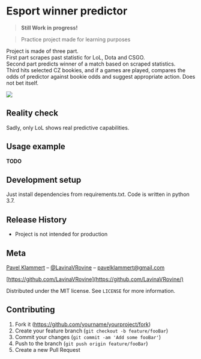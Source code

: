 # Esport winner predictor
> **Still Work in progress!**

> Practice project made for learning purposes



Project is made of three part. <br> 
First part scrapes past statistic for LoL, Dota and CSGO. <br>
Second part predicts winner of a match based on scraped statistics.<br>
Third hits selected CZ bookies, and if a games are played, compares the odds of 
predictor against bookie odds and suggest appropriate action. Does not bet itself.


![](header.png)

## Reality check
Sadly, only LoL shows real predictive capabilities.

## Usage example

**TODO**

## Development setup

Just install dependencies from requirements.txt. Code is written in python 3.7.

## Release History

 * Project is not intended for production

## Meta

[Pavel Klammert](http://www.klammert.cz) – [@LavinaVRovine](https://twitter.com/lavinavrovine) – pavelklammert@gmail.com

[https://github.com/LavinaVRovine](https://github.com/LavinaVRovine/)

Distributed under the MIT license. See ``LICENSE`` for more information.



## Contributing

1. Fork it (<https://github.com/yourname/yourproject/fork>)
2. Create your feature branch (`git checkout -b feature/fooBar`)
3. Commit your changes (`git commit -am 'Add some fooBar'`)
4. Push to the branch (`git push origin feature/fooBar`)
5. Create a new Pull Request

<!-- Markdown link & img dfn's -->
[npm-image]: https://img.shields.io/npm/v/datadog-metrics.svg?style=flat-square
[npm-url]: https://npmjs.org/package/datadog-metrics
[npm-downloads]: https://img.shields.io/npm/dm/datadog-metrics.svg?style=flat-square
[travis-image]: https://img.shields.io/travis/dbader/node-datadog-metrics/master.svg?style=flat-square
[travis-url]: https://travis-ci.org/dbader/node-datadog-metrics
[wiki]: https://github.com/yourname/yourproject/wiki
